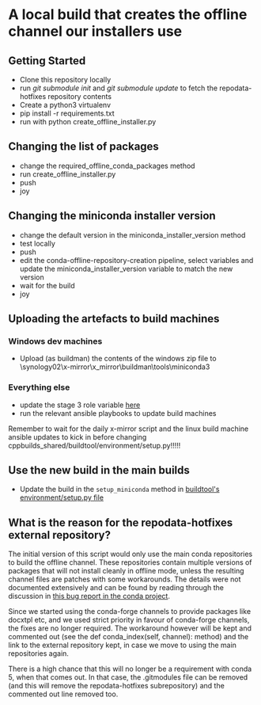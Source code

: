 # A local build that creates the offline channel our installers use

## Getting Started

- Clone this repository locally
- run *git submodule init* and *git submodule update* to fetch the repodata-hotfixes repository contents
- Create a python3 virtualenv
- pip install -r requirements.txt
- run with python create_offline_installer.py

## Changing the list of packages

- change the required_offline_conda_packages method
- run create_offline_installer.py
- push
- joy

## Changing the miniconda installer version

- change the default version in the miniconda_installer_version method
- test locally
- push
- edit the conda-offline-repository-creation pipeline, select variables and update the miniconda_installer_version variable to match the new version
- wait for the build
- joy

## Uploading the artefacts to build machines

### Windows dev machines

- Upload (as buildman) the contents of the windows zip file to \\synology02\x-mirror\x_mirror\buildman\tools\miniconda3

### Everything else

- update the stage 3 role variable [here](https://github.com/ccdc-confidential/build-systems-ansible-role-ccdc-cpp-build-machine-stage3/blob/main/vars/main.yml)
- run the relevant ansible playbooks to update build machines

Remember to wait for the daily x-mirror script and the linux build machine ansible updates to kick in before changing cppbuilds_shared/buildtool/environment/setup.py!!!!!

## Use the new build in the main builds

- Update the build in the `setup_miniconda` method in [buildtool's environment/setup.py file](https://github.com/ccdc-confidential/cpp-apps-main/blob/main/cppbuilds_shared/buildtool/environment/setup.py)


## What is the reason for the repodata-hotfixes external repository?

The initial version of this script would only use the main conda repositories to build the offline channel. These repositories contain multiple versions of packages that will not install cleanly in offline mode, unless the resulting channel files are patches with some workarounds.
The details were not documented extensively and can be found by reading through the discussion in [this bug report in the conda project](https://github.com/conda/conda/issues/8090).

Since we started using the conda-forge channels to provide packages like docxtpl etc, and we used strict priority in favour of conda-forge channels, the fixes are no longer required.
The workaround however will be kept and commented out (see the def conda_index(self, channel): method) and the link to the external repository kept, in case we move to using the main repositories again.

There is a high chance that this will no longer be a requirement with conda 5, when that comes out. In that case, the .gitmodules file can be removed (and this will remove the repodata-hotfixes subrepository) and the commented out line removed too.

